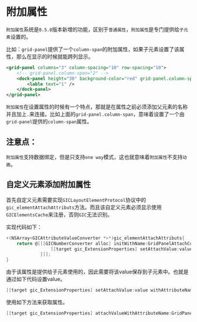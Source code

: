 # 附加属性

`附加属性`系统是`0.5.0`版本新增的功能，区别于`普通属性`，`附加属性`是专门提供给`子元素`设置的。

比如：`grid-panel`提供了一个`column-span`的附加属性，如果子元素设置了该属性，那么在显示的时候就能跨列显示。

```xml
<grid-panel columns="3" column-spacing="10" row-spacing="10">
    <!-- grid-panel.column-span="2" -->
    <dock-panel height="30" background-color="red" grid-panel.column-span="2">
        <lable text="1" />
    </dock-panel>
</grid-panel>
```

`附加属性`在设置属性的时候有一个特点，那就是在属性之前必须添加父元素的名称并且加上`.`来连接。比如上面的`grid-panel.column-span`，意味着设置了一个由`grid-panel`提供的`column-span`属性。



## 注意点：

`附加属性`支持数据绑定，但是只支持`one way`模式，这也就意味着`附加属性`不支持`动画`。





## 自定义元素添加附加属性

首先自定义元素需要实现`GICLayoutElementProtocol`协议中的`gic_elementAttachAttributs`方法。而且该自定义元素必须显示使用`GICElementsCache`来注册，否则`GIC`无法识别。



实现代码如下：

```objective-c
+(NSArray<GICAttributeValueConverter *>*)gic_elementAttachAttributs{
    return @[[[GICNumberConverter alloc] initWithName:GridPanelAttachColumnSpanKey withSetter:^(NSObject *target, id value) {
                 [[target gic_ExtensionProperties] setAttachValue:value withAttributeName:GridPanelAttachColumnSpanKey];
             }]];
}
```



由于该属性是提供给子元素使用的，因此需要将该value保存到子元素中。也就是通过如下代码设置value。

```objective-c
[[target gic_ExtensionProperties] setAttachValue:value withAttributeName:GridPanelAttachColumnSpanKey];
```

使用如下方法来获取属性。

```objective-c
[[target gic_ExtensionProperties] attachValueWithAttributeName:GridPanelAttachColumnSpanKey];
```



